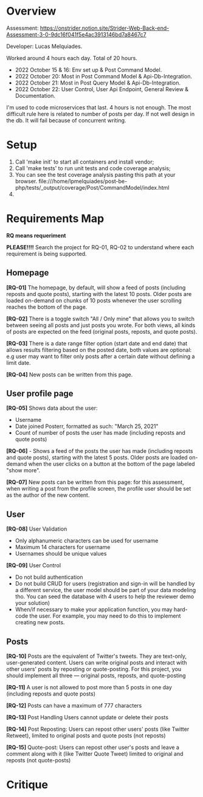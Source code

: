 # Overview
Assessment: https://onstrider.notion.site/Strider-Web-Back-end-Assessment-3-0-9dc16f041f5e4ac3913146bd7a8467c7

Developer: Lucas Melquiades.

Worked around 4 hours each day. Total of 20 hours.
- 2022 October 15 & 16: Env set up & Post Command Model.
- 2022 October 20: Most in Post Command Model & Api-Db-Integration. 
- 2022 October 21: Most in Post Query Model  & Api-Db-Integration.
- 2022 October 22: User Control, User Api Endpoint, General Review & Documentation.

I'm used to code microservices that last. 4 hours is not enough.
The most difficult rule here is related to number of posts per day.
If not well design in the db. It will fail because of concurrent writing.

# Setup
1. Call 'make init' to start all containers and install vendor;
2. Call 'make tests' to run unit tests and code coverage analysis;
3. You can see the test coverage analysis pasting this path at your browser.
file:///home/lpmelquiades/post-be-php/tests/_output/coverage/Post/CommandModel/index.html
4. 

# Requirements Map
**RQ means requeriment**

**PLEASE!!!!** Search the project for RQ-01, RQ-02 to understand where each requirement is being supported.

## Homepage

**[RQ-01]** The homepage, by default, will show a feed of posts (including reposts and quote posts), starting with the latest 10 posts. Older posts are loaded on-demand on chunks of 10 posts whenever the user scrolling reaches the bottom of the page.

**[RQ-02]** There is a toggle switch "All / Only mine" that allows you to switch between seeing all posts and just posts you wrote. For both views, all kinds of posts are expected on the feed (original posts, reposts, and quote posts).

**[RQ-03]** There is a date range filter option (start date and end date) that allows results filtering based on the posted date, both values are optional: e.g user may want to filter only posts after a certain date without defining a limit date.

**[RQ-04]** New posts can be written from this page.

## User profile page

**[RQ-05]** Shows data about the user:
- Username
- Date joined Posterr, formatted as such: "March 25, 2021"
- Count of number of posts the user has made (including reposts and quote posts)

**[RQ-06]** - Shows a feed of the posts the user has made (including reposts and quote posts), starting with the latest 5 posts. Older posts are loaded on-demand when the user clicks on a button at the bottom of the page labeled "show more".

**[RQ-07]** New posts can be written from this page: for this assessment, when writing a post from the profile screen, the profile user should be set as the author of the new content.

## User

**[RQ-08]** User Validation
- Only alphanumeric characters can be used for username
- Maximum 14 characters for username
- Usernames should be unique values

**[RQ-09]** User Control
- Do not build authentication
- Do not build CRUD for users (registration and sign-in will be handled by a different service, the user model should be part of your data modeling tho. You can seed the database with 4 users to help the reviewer demo your solution)
- When/if necessary to make your application function, you may hard-code the user. For example, you may need to do this to implement creating new posts.

## Posts

**[RQ-10]** Posts are the equivalent of Twitter's tweets. They are text-only, user-generated content. Users can write original posts and interact with other users' posts by reposting or quote-posting. For this project, you should implement all three — original posts, reposts, and quote-posting

**[RQ-11]**  A user is not allowed to post more than 5 posts in one day (including reposts and quote posts)

**[RQ-12]** Posts can have a maximum of 777 characters

**[RQ-13]** Post Handling Users cannot update or delete their posts

**[RQ-14]** Post Reposting: Users can repost other users' posts (like Twitter Retweet), limited to original posts and quote posts (not reposts)

**[RQ-15]** Quote-post: Users can repost other user's posts and leave a comment along with it (like Twitter Quote Tweet) limited to original and reposts (not quote-posts)

# Critique
